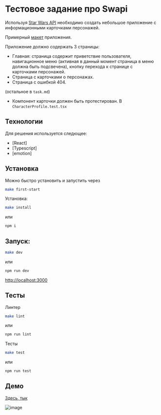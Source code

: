 # Тестовое задание про Swapi

Используя [Star Wars API](https://swapi.dev/documentation) необходимо создать небольшое приложение с информационными карточками персонажей.

Примерный [макет](https://www.figma.com/file/SHilmuqmNa4GXNUSJNUauv/StarWars?node-id=2%3A3&t=zcbcyVY0nFHuB6VJ-0) приложения.

Приложение должно содержать 3 страницы:

- Главная: страница содержит приветствие пользователя, навигационное меню (активная в данный момент страница в меню должна быть подсвечена), кнопку перехода к странице с карточками персонажей.
- Страница с карточками о персонажах.
- Страница с ошибкой 404.

(остальное в `task.md`)

- Компонент карточки должен быть протестирован.
  В `CharacterProfile.test.tsx`

## Технологии

Для решения используется следющее:

- [React]
- [Typescript]
- [emotion]

## Установка

Можно быстро установить и запустить через

```sh
make first-start
```

Установка:

```sh
make install
```

или

```sh
npm i
```

## Запуск:

```sh
make dev
```

или

```sh
npm run dev
```

[http://localhost:3000](http://localhost:3000)

## Тесты

Линтер

```sh
make lint
```

или

```sh
npm run lint
```

Тесты

```sh
make test
```

или

```sh
npm run test
```

## Демо

[Здесь, тык](https://test-swapi.vercel.app/)

![image](https://user-images.githubusercontent.com/46269438/217400730-ecfa9fa3-c9e4-4551-b785-79caff381aac.png)
